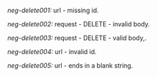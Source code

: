 *neg-delete001:* url - missing id.

*neg-delete002:* request - DELETE - invalid body.

*neg-delete003:* request - DELETE - valid body,.

*neg-delete004:* url - invalid id.

*neg-delete005:* url - ends in a blank string.
